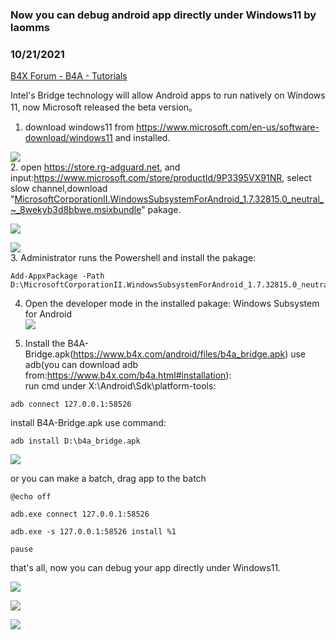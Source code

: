 ### Now you can debug android app directly under Windows11 by laomms
### 10/21/2021
[B4X Forum - B4A - Tutorials](https://www.b4x.com/android/forum/threads/135314/)

Intel's Bridge technology will allow Android apps to run natively on Windows 11, now Microsoft released the beta version。  
  
1. download windows11 from <https://www.microsoft.com/en-us/software-download/windows11> and installed.  
  
![](https://www.b4x.com/android/forum/attachments/120587)  
2. open <https://store.rg-adguard.net>, and input:<https://www.microsoft.com/store/productId/9P3395VX91NR>, select slow channel,download "[MicrosoftCorporationII.WindowsSubsystemForAndroid\_1.7.32815.0\_neutral\_~\_8wekyb3d8bbwe.msixbundle](http://tlu.dl.delivery.mp.microsoft.com/filestreamingservice/files/433b1665-c732-486a-99ee-e2c610cd10d4?P1=1634818296&P2=404&P3=2&P4=PNOpT%2fpBMfe7IXnOOFRUURe1cUl0gx1WDEum%2fyhC5%2bLXGgfyXLC95VKZPAM1AzHURhxtkBrDi97p9voF%2bYMaFQ%3d%3d)" pakage.  
  
![](https://www.b4x.com/android/forum/attachments/120582)  
  
![](https://www.b4x.com/android/forum/attachments/120586)  
3. Administrator runs the Powershell and install the pakage:  

```B4X
Add-AppxPackage -Path D:\MicrosoftCorporationII.WindowsSubsystemForAndroid_1.7.32815.0_neutral_~_8wekyb3d8bbwe.msixbundle
```

  
4. Open the developer mode in the installed pakage: Windows Subsystem for Android  
![](https://www.b4x.com/android/forum/attachments/120592)  
  
5. Install the B4A-Bridge.apk(<https://www.b4x.com/android/files/b4a_bridge.apk>) use adb(you can download adb from:<https://www.b4x.com/b4a.html#installation>):  
run cmd under X:\Android\Sdk\platform-tools:  

```B4X
adb connect 127.0.0.1:58526
```

  
install B4A-Bridge.apk use command:  

```B4X
adb install D:\b4a_bridge.apk
```

  
![](https://www.b4x.com/android/forum/attachments/120593)  
  
or you can make a batch, drag app to the batch  

```B4X
@echo off  
  
adb.exe connect 127.0.0.1:58526  
  
adb.exe -s 127.0.0.1:58526 install %1  
  
pause
```

  
  
that's all, now you can debug your app directly under Windows11.  
  
![](https://www.b4x.com/android/forum/attachments/120583)  
  
![](https://www.b4x.com/android/forum/attachments/120584)  
  
![](https://www.b4x.com/android/forum/attachments/120585)